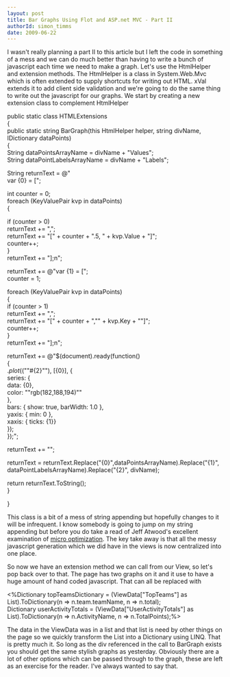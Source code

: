 ```yaml
---
layout: post
title: Bar Graphs Using Flot and ASP.net MVC - Part II
authorId: simon_timms
date: 2009-06-22
---
```


I wasn't really planning a part II to this article but I left the code in something of a mess and we can do much better than having to write a bunch of javascript each time we need to make a graph. Let's use the HtmlHelper and extension methods. The HtmlHelper is a class in System.Web.Mvc which is often extended to supply shortcuts for writing out HTML. xVal extends it to add client side validation and we're going to do the same thing to write out the javascript for our graphs. We start by creating a new extension class to complement HtmlHelper

  
public static class HTMLExtensions  
 {  
 public static string BarGraph(this HtmlHelper helper, string divName, IDictionary dataPoints)  
 {  
 String dataPointsArrayName = divName + "Values";  
 String dataPointLabelsArrayName = divName + "Labels";  
  
  
 String returnText = @"  
 var {0} = [";   
  
 int counter = 0;  
 foreach (KeyValuePair kvp in dataPoints)  
 {  
  
 if (counter > 0)  
 returnText += ",";  
 returnText += "[" + counter + ".5, " + kvp.Value + "]";  
 counter++;  
 }  
 returnText += "];n";  
  
 returnText += @"var {1} = [";   
 counter = 1;  
  
 foreach (KeyValuePair kvp in dataPoints)  
 {  
 if (counter > 1)  
 returnText += ",";  
 returnText += "[" + counter + ","" + kvp.Key + ""]";  
 counter++;  
 }  
 returnText += "];n";  
  
 returnText += @"$(document).ready(function()   
 {  
 $.plot($(""#{2}""), [{0}], {   
 series: {  
 data: {0},   
 color: ""rgb(182,188,194)""   
 },   
 bars: { show: true, barWidth: 1.0 },   
 yaxis: { min: 0 },  
 xaxis: { ticks: {1}}   
 });  
 });";  
  
 returnText += "";  
  
 returnText = returnText.Replace("{0}",dataPointsArrayName).Replace("{1}", dataPointLabelsArrayName).Replace("{2}", divName);  
  
 return returnText.ToString();  
 }  
  
 }

This class is a bit of a mess of string appending but hopefully changes to it will be infrequent. I know somebody is going to jump on my string appending but before you do take a read of Jeff Atwood's excellent examination of [micro optimization](http://www.codinghorror.com/blog/archives/001218.html). The key take away is that all the messy javascript generation which we did have in the views is now centralized into one place.

So now we have an extension method we can call from our View, so let's pop back over to that. The page has two graphs on it and it use to have a huge amount of hand coded javascript. That can all be replaced with

  
<%Dictionary topTeamsDictionary = (ViewData["TopTeams"] as List).ToDictionary(n => n.team.teamName, n => n.total);  
Dictionary userActivityTotals = (ViewData["UserActivityTotals"] as List).ToDictionary(n => n.ActivityName, n => n.TotalPoints);%>

The data in the ViewData was in a list and that list is need by other things on the page so we quickly transform the List into a Dictionary using LINQ. That is pretty much it. So long as the div referenced in the call to BarGraph exists you should get the same stylish graphs as yesterday. Obviously there are a lot of other options which can be passed through to the graph, these are left as an exercise for the reader. I've always wanted to say that.



